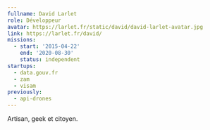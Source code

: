 ```yaml
---
fullname: David Larlet
role: Développeur
avatar: https://larlet.fr/static/david/david-larlet-avatar.jpg
link: https://larlet.fr/david/
missions:
  - start: '2015-04-22'
    end: '2020-08-30'
    status: independent
startups:
  - data.gouv.fr
  - zam
  - visam
previously:
  - api-drones
---
```


Artisan, geek et citoyen.

